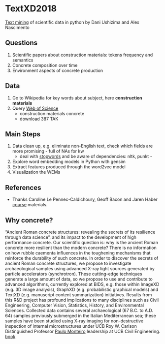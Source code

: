 TextXD2018
==========

[Text mining](code/TextXD-Hackaton.ipynb) of scientific data in python by Dani Ushizima and Alex Nascimento

Questions
---------

1.	Scientific papers about construction materials: tokens frequency and semantics
2.	Concrete composition over time
3.	Environment aspects of concrete production

Data
----

1.	Go to Wikipedia for key words about subject, here **construction materials**
2.	Query [Web of Science](http://www.webofknowledge.com/)
	-	construction materials concrete
	-	download 387 TAK

Main Steps
----------

1.	Data clean up, e.g. eliminate non-English text, check which fields are more promising - full of NAs for kw
	-	deal with [stopwords](https://pythonspot.com/nltk-stop-words/) and be aware of dependencies: nltk, punkt -
2.	Explore word embedding models in Python with gensim
3.	Extract features produced through the word2vec model
4.	Visualization the WEMs

References
----------

-	Thanks Caroline Le Pennec-Caldichoury, Geoff Bacon and Jaren Haber [course](http://www.textxd.org/programs/textxd2018/) materials.

Why concrete?
-------------

“Ancient Roman concrete structures: revealing the secrets of its resilience through data science”, and its impact to the development of high performance concrete. Our scientific question is: why is the ancient Roman concrete more resilient than the modern concrete? There is no information on how rubble caementa influences in the toughening mechanisms that reinforce the durability of such concrete. In order to discover the secrets of ancient Roman concrete structures, we propose to investigate archaeological samples using advanced X-ray light sources generated by particle accelerators (synchrotron). These cutting-edge techniques generate a large amount of data, so we propose to use and contribute to advanced algorithms, currently explored at BIDS, e.g. those within ImageXD (e.g. 3D image analysis), GraphXD (e.g. probabilistic graphical models) and TextXD (e.g. manuscript content summarization) initiatives. Results from this R&D project has profound implications to many disciplines such as Civil Engineering, Computer Vision, Statistics, History, and Environmental Sciences. Collected data contains several archaeological (67 B.C. to A.D. 64) samples previously submerged in the Italian Mediterranean sea; these samples have been studied using X-ray imaging for non-destructive inspection of internal microstructures under UCB Roy W. Carlson Distinguished Professor [Paulo Monteiro](https://www.ce.berkeley.edu/people/faculty/monteiro) leadership at UCB Civil Engineering. [book](https://www.amazon.com/Concrete-Microstructure-Properties-Kumar-Mehta/dp/0071797874)
